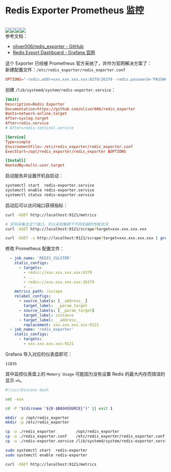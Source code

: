 
# Redis Exporter Prometheus 监控
<br />![](https://cloud.drone.io/api/badges/oliver006/redis_exporter/status.svg#id=eBwiq&originHeight=20&originWidth=91&originalType=binary&ratio=1&rotation=0&showTitle=false&status=done&style=none&title=)![](https://coveralls.io/repos/github/oliver006/redis_exporter/badge.svg?branch=master#id=d7dDD&originHeight=20&originWidth=99&originalType=binary&ratio=1&rotation=0&showTitle=false&status=done&style=none&title=)![](https://codecov.io/gh/oliver006/redis_exporter/branch/master/graph/badge.svg#id=EFE0h&originHeight=20&originWidth=112&originalType=binary&ratio=1&rotation=0&showTitle=false&status=done&style=none&title=)![](https://img.shields.io/docker/pulls/oliver006/redis_exporter.svg#id=zUskV&originHeight=20&originWidth=118&originalType=binary&ratio=1&rotation=0&showTitle=false&status=done&style=none&title=)<br />参考文档：

- [oliver006/redis_exporter - GitHub](https://github.com/oliver006/redis_exporter)
- [Redis Export Dashboard - Grafana 官网](https://grafana.com/grafana/dashboards/11835-redis-dashboard-for-prometheus-redis-exporter-helm-stable-redis-ha)

这个 Exporter 已经被 Prometheus 官方采纳了，并作为官网解决方案了：<br />新建配置文件：`/etc/redis_exporter/redis_exporter.conf`
```toml
OPTIONS="-redis.addr=xxx.xxx.xxx.xxx:6379/26379 -redis.password='PASSWORD'"
```
创建 `/lib/systemd/system/redis-exporter.service`：
```toml
[Unit]
Description=Redis Exporter
Documentation=https://github.com/oliver006/redis_exporter
Wants=network-online.target
After=syslog.target
After=redis.service
# After=redis-sentinel.service

[Service]
Type=simple
EnvironmentFile=-/etc/redis_exporter/redis_exporter.conf
ExecStart=/opt/redis_exporter/redis_exporter $OPTIONS

[Install]
WantedBy=multi-user.target
```
启动服务并设置开机自启动：
```bash
systemctl start  redis-exporter.service
systemctl enable redis-exporter.service
systemctl status redis-exporter.service
```
启动后可以访问端口获得指标：
```bash
curl -XGET http://localhost:9121/metrics

# 实际采集走这个接口，可以采到集群下不同机器的性能状况
curl -XGET http://localhost:9121/scrape?target=xxx.xxx.xxx.xxx

curl -XGET -s http://localhost:9121/scrape?target=xxx.xxx.xxx.xxx | grep '^redis_up '
```
修改 Prometheus 配置文件：
```yaml
  - job_name: 'REDIS_CULSTER'
    static_configs:
      - targets:
        - redis://xxx.xxx.xxx.xxx:6379
        - ...
        - redis://xxx.xxx.xxx.xxx:26379
        - ...
    metrics_path: /scrape
    relabel_configs:
      - source_labels: [__address__]
        target_label: __param_target
      - source_labels: [__param_target]
        target_label: instance
      - target_label: __address__
        replacement: xxx.xxx.xxx.xxx:9121
  - job_name: 'redis_exporter'
    static_configs:
      - targets:
        - xxx.xxx.xxx.xxx:9121
```
Grafana 导入对应的仪表盘即可：
```
11835
```
其中监控仪表盘上的 `Memory Usage` 可能因为没有设置 Redis 的最大内存而错误的显示 `∞%`。
```bash
#!/usr/bin/env bash

set -eux

cd -P "$(dirname "${0-$BASHSOURCE}")" || exit 1

mkdir -p /opt/redis_exporter
mkdir -p /etc/redis_exporter

cp -a ./redis_exporter         /opt/redis_exporter
cp -a ./redis_exporter.conf    /etc/redis_exporter/redis_exporter.conf
cp -a ./redis-exporter.service /lib/systemd/system/redis-exporter.service

sudo systemctl start  redis-exporter
sudo systemctl enable redis-exporter

curl -XGET http://localhost:9121/metrics
```
